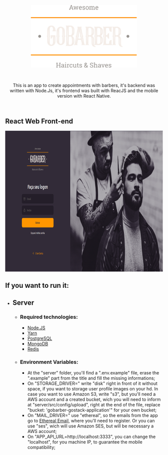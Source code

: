 <p align="center">
  <img width="340" height="200" src="/gobarber-web/src/assets/logo.svg">
</p>
<br>
<p align="center">
  This is an app to create appointments with barbers, it's backend was written with Node.Js, it's frontend was built with ReacJS and the mobile version with React Native.
</p>
<br>

## React Web Front-end

<p align="center">
  <img width="850" height="450" src="/gobarber-web/public/gobarber-logon.png">
</p>

## If you want to run it:
* ## Server
  * ### Required technologies:
    * [Node.JS](https://nodejs.org/en/)
    * [Yarn](https://yarnpkg.com/getting-started/install)
    * [PostgreSQL](https://www.postgresql.org/)
    * [MongoDB](https://www.mongodb.com/)
    * [Redis](https://redis.io/)
  * ### Environment Variables:
    * At the "server" folder, you'll find a ".env.example" file, erase the ".example" part from the title and fill the missing informations;
    * On "STORAGE_DRIVER=" write "disk" right in front of it without space, if you want to storage user profile images on your hd. In case you want to use Amazon S3, write "s3", but you'll need a AWS account and a created bucket, wich you will need to inform at "server/src/config/upload", right at the end of the file, replace "bucket: 'gobarber-gostack-application'" for your own bucket;
    * On "MAIL_DRIVER=" use "ethereal", so the emails from the app go to [Ethereal Email](https://ethereal.email/), where you'll need to register. Or you can use "ses", wich will use Amazon SES, but will be necessary a AWS account;
    * On "APP_API_URL=http://localhost:3333", you can change the "localhost", for you machine IP, to guarantee the mobile compatibility;
